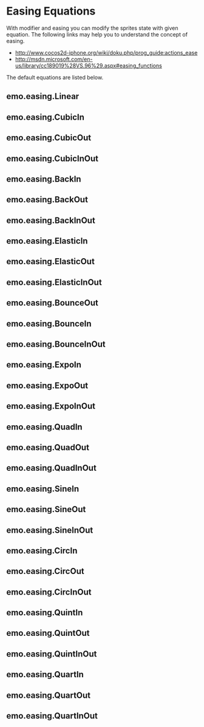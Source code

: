 # Easing Equations #

With modifier and easing you can modify the sprites state with given equation. The following links may help you to understand the concept of easing.

  * http://www.cocos2d-iphone.org/wiki/doku.php/prog_guide:actions_ease
  * http://msdn.microsoft.com/en-us/library/cc189019%28VS.96%29.aspx#easing_functions

The default equations are listed below.

## emo.easing.Linear ##

## emo.easing.CubicIn ##

## emo.easing.CubicOut ##

## emo.easing.CubicInOut ##

## emo.easing.BackIn ##

## emo.easing.BackOut ##

## emo.easing.BackInOut ##

## emo.easing.ElasticIn ##

## emo.easing.ElasticOut ##

## emo.easing.ElasticInOut ##

## emo.easing.BounceOut ##

## emo.easing.BounceIn ##

## emo.easing.BounceInOut ##

## emo.easing.ExpoIn ##

## emo.easing.ExpoOut ##

## emo.easing.ExpoInOut ##

## emo.easing.QuadIn ##

## emo.easing.QuadOut ##

## emo.easing.QuadInOut ##

## emo.easing.SineIn ##

## emo.easing.SineOut ##

## emo.easing.SineInOut ##

## emo.easing.CircIn ##

## emo.easing.CircOut ##

## emo.easing.CircInOut ##

## emo.easing.QuintIn ##

## emo.easing.QuintOut ##

## emo.easing.QuintInOut ##

## emo.easing.QuartIn ##

## emo.easing.QuartOut ##

## emo.easing.QuartInOut ##